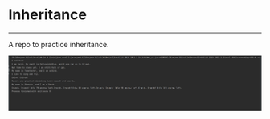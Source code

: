 # Inheritance
<hr>
<p>A repo to practice inheritance.</p>
<img src="src/main/resources/images/output.JPG" alt = "sample_output">